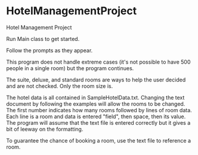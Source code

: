 # HotelManagementProject
Hotel Management Project

Run Main class to get started.

Follow the prompts as they appear.

This program does not handle extreme cases (it's not possible to have 500 people in a single room) but the
program continues.

The suite, deluxe, and standard rooms are ways to help the user decided and are not checked. Only the room size is.

The hotel data is all contained in SampleHotelData.txt. Changing the text document by following the examples will allow
the rooms to be changed. The first number indicates how many rooms followed by lines of room data. Each line is a room
and data is entered "field", then space, then its value. The program will assume that the text file is entered correctly
but it gives a bit of leeway on the formatting.

To guarantee the chance of booking a room, use the text file to reference a room.
